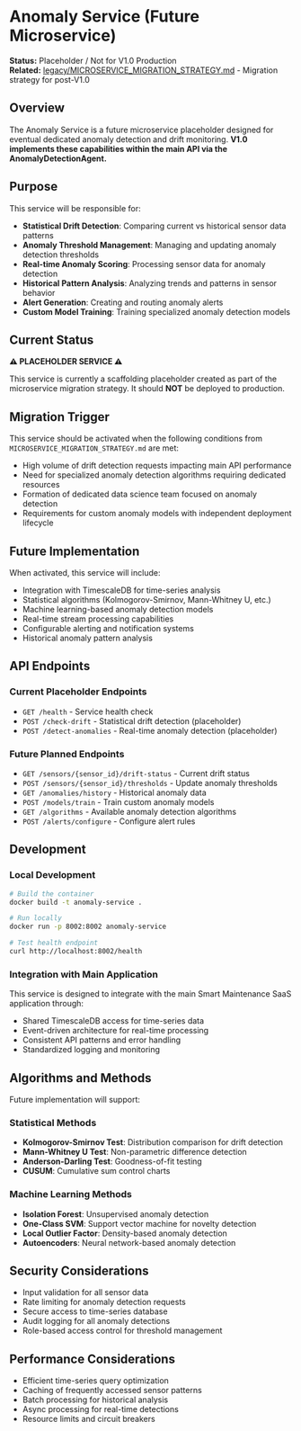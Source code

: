 # Anomaly Service (Future Microservice)

**Status:** Placeholder / Not for V1.0 Production  
**Related:** [legacy/MICROSERVICE_MIGRATION_STRATEGY.md](../../docs/legacy/MICROSERVICE_MIGRATION_STRATEGY.md) - Migration strategy for post-V1.0

## Overview

The Anomaly Service is a future microservice placeholder designed for eventual dedicated anomaly detection and drift monitoring. **V1.0 implements these capabilities within the main API via the AnomalyDetectionAgent.**

## Purpose

This service will be responsible for:

- **Statistical Drift Detection**: Comparing current vs historical sensor data patterns
- **Anomaly Threshold Management**: Managing and updating anomaly detection thresholds
- **Real-time Anomaly Scoring**: Processing sensor data for anomaly detection
- **Historical Pattern Analysis**: Analyzing trends and patterns in sensor behavior
- **Alert Generation**: Creating and routing anomaly alerts
- **Custom Model Training**: Training specialized anomaly detection models

## Current Status

**⚠️ PLACEHOLDER SERVICE ⚠️**

This service is currently a scaffolding placeholder created as part of the microservice migration strategy. It should **NOT** be deployed to production.

## Migration Trigger

This service should be activated when the following conditions from `MICROSERVICE_MIGRATION_STRATEGY.md` are met:

- High volume of drift detection requests impacting main API performance
- Need for specialized anomaly detection algorithms requiring dedicated resources
- Formation of dedicated data science team focused on anomaly detection
- Requirements for custom anomaly models with independent deployment lifecycle

## Future Implementation

When activated, this service will include:

- Integration with TimescaleDB for time-series analysis
- Statistical algorithms (Kolmogorov-Smirnov, Mann-Whitney U, etc.)
- Machine learning-based anomaly detection models
- Real-time stream processing capabilities
- Configurable alerting and notification systems
- Historical anomaly pattern analysis

## API Endpoints

### Current Placeholder Endpoints

- `GET /health` - Service health check
- `POST /check-drift` - Statistical drift detection (placeholder)
- `POST /detect-anomalies` - Real-time anomaly detection (placeholder)

### Future Planned Endpoints

- `GET /sensors/{sensor_id}/drift-status` - Current drift status
- `POST /sensors/{sensor_id}/thresholds` - Update anomaly thresholds
- `GET /anomalies/history` - Historical anomaly data
- `POST /models/train` - Train custom anomaly models
- `GET /algorithms` - Available anomaly detection algorithms
- `POST /alerts/configure` - Configure alert rules

## Development

### Local Development

```bash
# Build the container
docker build -t anomaly-service .

# Run locally
docker run -p 8002:8002 anomaly-service

# Test health endpoint
curl http://localhost:8002/health
```

### Integration with Main Application

This service is designed to integrate with the main Smart Maintenance SaaS application through:

- Shared TimescaleDB access for time-series data
- Event-driven architecture for real-time processing
- Consistent API patterns and error handling
- Standardized logging and monitoring

## Algorithms and Methods

Future implementation will support:

### Statistical Methods
- **Kolmogorov-Smirnov Test**: Distribution comparison for drift detection
- **Mann-Whitney U Test**: Non-parametric difference detection
- **Anderson-Darling Test**: Goodness-of-fit testing
- **CUSUM**: Cumulative sum control charts

### Machine Learning Methods
- **Isolation Forest**: Unsupervised anomaly detection
- **One-Class SVM**: Support vector machine for novelty detection
- **Local Outlier Factor**: Density-based anomaly detection
- **Autoencoders**: Neural network-based anomaly detection

## Security Considerations

- Input validation for all sensor data
- Rate limiting for anomaly detection requests
- Secure access to time-series database
- Audit logging for all anomaly detections
- Role-based access control for threshold management

## Performance Considerations

- Efficient time-series query optimization
- Caching of frequently accessed sensor patterns
- Batch processing for historical analysis
- Async processing for real-time detections
- Resource limits and circuit breakers